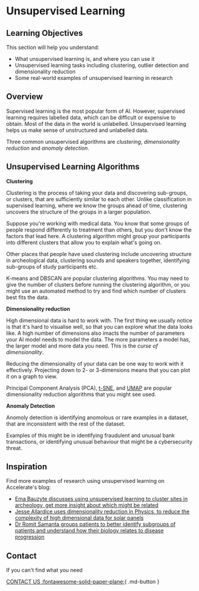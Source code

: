 # Unsupervised Learning


## Learning Objectives

This section will help you understand:

- What unsupervised learning is, and where you can use it
- Unsupervised learning tasks including clustering, outlier detection and dimensionality reduction
- Some real-world examples of unsupervised learning in research

## Overview

Supervised learning is the most popular form of AI. However, supervised learning requires labelled data, which can be difficult or expensive to obtain. Most of the data in the world is unlabelled. Unsupervised learning helps us make sense of unstructured and unlabelled data.

Three common unsupervised algorithms are _clustering_, _dimensionality reduction_ and _anomaly detection_.

## Unsupervised Learning Algorithms

**Clustering**

Clustering is the process of taking your data and discovering sub-groups, or clusters, that are sufficiently similar to each other. Unlike classification in supervised learning, where we know the groups ahead of time, clustering uncovers the structure of the groups in a larger population.

Suppose you're working with medical data. You know that some groups of people respond differently to treatment than others, but you don't know the factors that lead here. A clustering algorithm might group your participants into different clusters that allow you to explain what's going on. 

Other places that people have used clustering include uncovering structure in archeological data, clustering sounds and speakers together, identifying sub-groups of study participants etc. 

K-means and DBSCAN are popular clustering algorithms. You may need to give the number of clusters before running the clustering algorithm, or you might use an automated method to try and find which number of clusters best fits the data. 


**Dimensionality reduction**

High dimensional data is hard to work with. The first thing we usually notice is that it's hard to visualise well, so that you can explore what the data looks like. A high number of dimensions also imacts the number of parameters your AI model needs to model the data. The more parameters a model has, the larger model and more data you need. This is the _curse of dimensionality_.

Reducing the dimensionality of your data can be one way to work with it effectively. Projecting down to 2- or 3-dimensions means that you can plot it on a graph to view. 


Principal Component Analysis (PCA), [t-SNE](https://distill.pub/2016/misread-tsne/), and [UMAP](https://pair-code.github.io/understanding-umap/) are popular dimensionality reduction algorithms that you might see used. 

**Anomaly Detection**

Anomoly detection is identifying anomolous or rare examples in a dataset, that are inconsistent with the rest of the dataset.

Examples of this might be in identifying fraudulent and unusual bank transactions, or identifying unusual behaviour that might be a cybersecurity threat. 


## Inspiration

Find more examples of research using unsupervised learning on Accelerate's blog:

- [Ema Bauzyte discusses using unsupervised learning to cluster sites in archeology, get more insight about which might be related](https://acceleratescience.github.io/accelerate-spark%20data%20science%20residency/2021/06/10/EmBauztye-ML-for-archeology.html)
- [Jesse Allardice uses dimensionality reduction in Physics, to reduce the complexity of high dimensional data for solar panels](https://acceleratescience.github.io/accelerate-spark%20data%20science%20residency/2021/07/08/JesseAllardice-ML-for-solar-tech.html)
- [Dr Romit Samanta groups patients to better identify subgroups of patients and understand how their biology relates to disease progression](https://acceleratescience.github.io/2022/05/17/how-can-we-use-ai-to-understand-acute-respiratory-distress-syndrome.html)

## Contact

If you can't find what you need

[CONTACT US :fontawesome-solid-paper-plane:](mailto:accelerate-mle@cst.cam.ac.uk){ .md-button }





